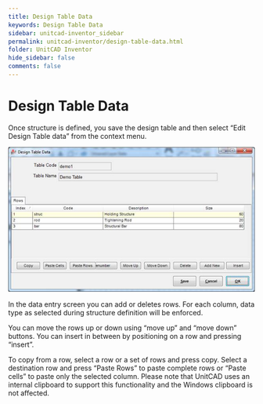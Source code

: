 ```yaml
---
title: Design Table Data
keywords: Design Table Data
sidebar: unitcad-inventor_sidebar
permalink: unitcad-inventor/design-table-data.html
folder: UnitCAD Inventor
hide_sidebar: false
comments: false
---
```

# Design Table Data



Once structure is defined, you save the design table and then select “Edit Design Table data” from the context menu.

![](/images/design-table-data.jpg)

In the data entry screen you can add or deletes rows. For each column, data type as selected during structure definition will be enforced.

You can move the rows up or down using “move up” and “move down” buttons. You can insert in between by positioning on a row and pressing “insert”.

To copy from a row, select a row or a set of rows and press copy. Select a destination row and press “Paste Rows” to paste complete rows or “Paste cells” to paste only the selected column. Please note that UnitCAD uses an internal clipboard to support this functionality and the Windows clipboard is not affected.

